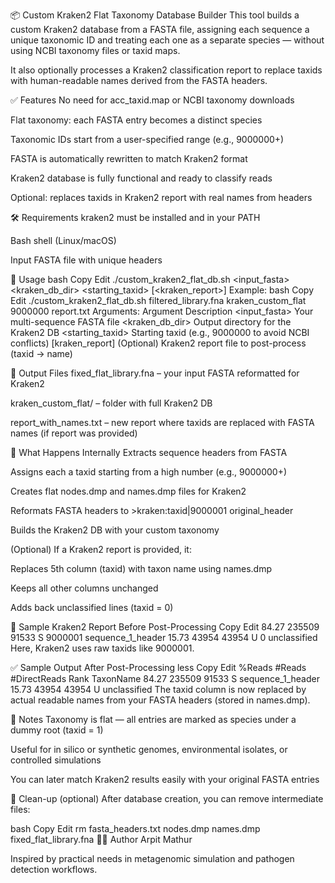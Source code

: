 📦 Custom Kraken2 Flat Taxonomy Database Builder
This tool builds a custom Kraken2 database from a FASTA file, assigning each sequence a unique taxonomic ID and treating each one as a separate species — without using NCBI taxonomy files or taxid maps.

It also optionally processes a Kraken2 classification report to replace taxids with human-readable names derived from the FASTA headers.

✅ Features
No need for acc_taxid.map or NCBI taxonomy downloads

Flat taxonomy: each FASTA entry becomes a distinct species

Taxonomic IDs start from a user-specified range (e.g., 9000000+)

FASTA is automatically rewritten to match Kraken2 format

Kraken2 database is fully functional and ready to classify reads

Optional: replaces taxids in Kraken2 report with real names from headers

🛠️ Requirements
kraken2 must be installed and in your PATH

Bash shell (Linux/macOS)

Input FASTA file with unique headers

🚀 Usage
bash
Copy
Edit
./custom_kraken2_flat_db.sh <input_fasta> <kraken_db_dir> <starting_taxid> [<kraken_report>]
Example:
bash
Copy
Edit
./custom_kraken2_flat_db.sh filtered_library.fna kraken_custom_flat 9000000 report.txt
Arguments:
Argument	Description
<input_fasta>	Your multi-sequence FASTA file
<kraken_db_dir>	Output directory for the Kraken2 DB
<starting_taxid>	Starting taxid (e.g., 9000000 to avoid NCBI conflicts)
[kraken_report]	(Optional) Kraken2 report file to post-process (taxid → name)

📂 Output Files
fixed_flat_library.fna – your input FASTA reformatted for Kraken2

kraken_custom_flat/ – folder with full Kraken2 DB

report_with_names.txt – new report where taxids are replaced with FASTA names (if report was provided)

🔁 What Happens Internally
Extracts sequence headers from FASTA

Assigns each a taxid starting from a high number (e.g., 9000000+)

Creates flat nodes.dmp and names.dmp files for Kraken2

Reformats FASTA headers to >kraken:taxid|9000001 original_header

Builds the Kraken2 DB with your custom taxonomy

(Optional) If a Kraken2 report is provided, it:

Replaces 5th column (taxid) with taxon name using names.dmp

Keeps all other columns unchanged

Adds back unclassified lines (taxid = 0)

🧪 Sample Kraken2 Report Before Post-Processing
Copy
Edit
 84.27	235509	91533	S	9000001	sequence_1_header
 15.73	43954	43954	U	0	unclassified
Here, Kraken2 uses raw taxids like 9000001.

✅ Sample Output After Post-Processing
less
Copy
Edit
%Reads	#Reads	#DirectReads	Rank	TaxonName
84.27	235509	91533	S	sequence_1_header
15.73	43954	43954	U	unclassified
The taxid column is now replaced by actual readable names from your FASTA headers (stored in names.dmp).

📌 Notes
Taxonomy is flat — all entries are marked as species under a dummy root (taxid = 1)

Useful for in silico or synthetic genomes, environmental isolates, or controlled simulations

You can later match Kraken2 results easily with your original FASTA entries

🧼 Clean-up (optional)
After database creation, you can remove intermediate files:

bash
Copy
Edit
rm fasta_headers.txt nodes.dmp names.dmp fixed_flat_library.fna
🧑‍💻 Author
Arpit Mathur

Inspired by practical needs in metagenomic simulation and pathogen detection workflows.

